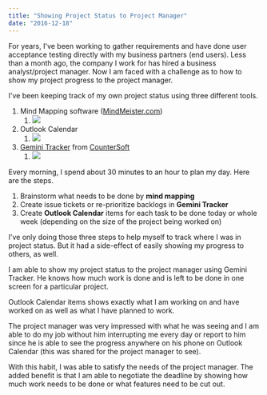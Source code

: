 ```yaml
---
title: "Showing Project Status to Project Manager"
date: "2016-12-18"
---
```


For years, I've been working to gather requirements and have done user acceptance testing directly with my business partners (end users). Less than a month ago, the company I work for has hired a business analyst/project manager. Now I am faced with a challenge as to how to show my project progress to the project manager.

I've been keeping track of my own project status using three different tools.

1. Mind Mapping software ([MindMeister.com](http://mindmeister.com))
    1. ![](./images/MindMeister-241x300.png)
2. Outlook Calendar
    1. ![](./images/Outlook-blurred-300x112.png)
3. [Gemini Tracker](https://www.countersoft.com/) from [CounterSoft](https://www.countersoft.com/)
    1. ![](./images/Gemini-blurred-300x257.png)

Every morning, I spend about 30 minutes to an hour to plan my day. Here are the steps.

1. Brainstorm what needs to be done by **mind mapping**
2. Create issue tickets or re-prioritize backlogs in **Gemini Tracker**
3. Create **Outlook Calendar** items for each task to be done today or whole week (depending on the size of the project being worked on)

I've only doing those three steps to help myself to track where I was in project status. But it had a side-effect of easily showing my progress to others, as well.

I am able to show my project status to the project manager using Gemini Tracker. He knows how much work is done and is left to be done in one screen for a particular project.

Outlook Calendar items shows exactly what I am working on and have worked on as well as what I have planned to work.

The project manager was very impressed with what he was seeing and I am able to do my job without him interrupting me every day or report to him since he is able to see the progress anywhere on his phone on Outlook Calendar (this was shared for the project manager to see).

With this habit, I was able to satisfy the needs of the project manager. The added benefit is that I am able to negotiate the deadline by showing how much work needs to be done or what features need to be cut out.
